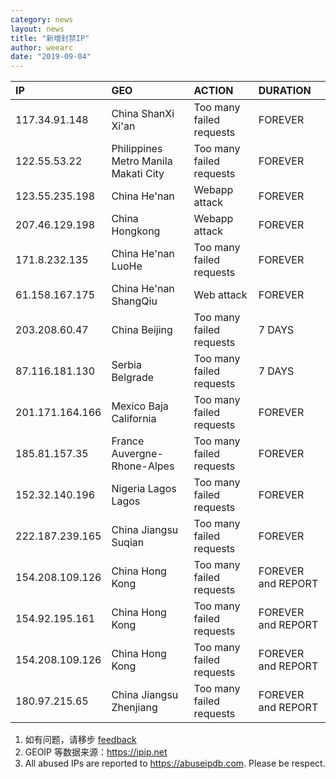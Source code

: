 ```yaml
---
category: news
layout: news
title: "新增封禁IP"
author: weearc
date: "2019-09-04"
---
```


|IP|GEO|ACTION|DURATION|
|:--|:-|:-|:-|
|117.34.91.148|China ShanXi Xi'an | Too many failed requests |FOREVER|
|122.55.53.22|Philippines Metro Manila Makati City| Too many failed requests |FOREVER|
|123.55.235.198| China He'nan|Webapp attack|FOREVER|
|207.46.129.198|China Hongkong|Webapp attack|FOREVER|
|171.8.232.135|China He'nan LuoHe|Too many failed requests |FOREVER|
|61.158.167.175|China He'nan ShangQiu|Web attack|FOREVER|
|203.208.60.47|China Beijing|Too many failed requests |7 DAYS|
|87.116.181.130|Serbia Belgrade|Too many failed requests |7 DAYS|
|201.171.164.166|Mexico Baja California|Too many failed requests |FOREVER|
|185.81.157.35|France Auvergne-Rhone-Alpes | Too many failed requests |FOREVER|
|152.32.140.196|Nigeria Lagos Lagos| Too many failed requests |FOREVER|
|222.187.239.165|China Jiangsu Suqian| Too many failed requests |FOREVER|
|154.208.109.126|China Hong Kong|Too many failed requests |FOREVER and REPORT|
|154.92.195.161|China Hong Kong|Too many failed requests |FOREVER and REPORT|
|154.208.109.126|China Hong Kong|Too many failed requests |FOREVER and REPORT|
|180.97.215.65|China Jiangsu Zhenjiang|Too many failed requests |FOREVER and REPORT|



1. 如有问题，请移步 [feedback](https://github.com/cqumirror/feedback/issues/3)
2. GEOIP 等数据来源：https://ipip.net
3. All abused IPs are reported to
https://abuseipdb.com. Please be respect.
